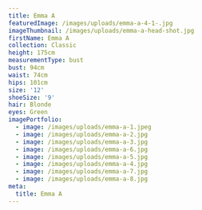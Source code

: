 ```yaml
---
title: Emma A
featuredImage: /images/uploads/emma-a-4-1-.jpg
imageThumbnail: /images/uploads/emma-a-head-shot.jpg
firstName: Emma A
collection: Classic
height: 175cm
measurementType: bust
bust: 94cm
waist: 74cm
hips: 101cm
size: '12'
shoeSize: '9'
hair: Blonde
eyes: Green
imagePortfolio:
  - image: /images/uploads/emma-a-1.jpeg
  - image: /images/uploads/emma-a-2.jpg
  - image: /images/uploads/emma-a-3.jpg
  - image: /images/uploads/emma-a-6.jpg
  - image: /images/uploads/emma-a-5.jpg
  - image: /images/uploads/emma-a-4.jpg
  - image: /images/uploads/emma-a-7.jpg
  - image: /images/uploads/emma-a-8.jpg
meta:
  title: Emma A
---
```


